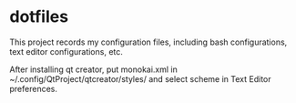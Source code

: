 dotfiles
================
This project records my configuration files, including bash configurations, text editor configurations, etc. 

After installing qt creator, put monokai.xml in ~/.config/QtProject/qtcreator/styles/ and select scheme in Text Editor preferences.

